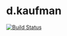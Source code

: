 # d.kaufman

[![Build Status](https://travis-ci.org/2gisprojectT/d.kaufman.svg?branch=master)](https://travis-ci.org/2gisprojectT/d.kaufman)
